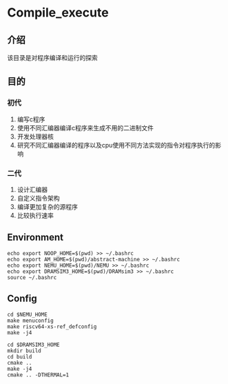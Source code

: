 # Compile_execute

## 介绍

该目录是对程序编译和运行的探索

## 目的

### 初代

1. 编写c程序
2. 使用不同汇编器编译c程序来生成不用的二进制文件
3. 开发处理器核
4. 研究不同汇编器编译的程序以及cpu使用不同方法实现的指令对程序执行的影响

### 二代

1. 设计汇编器
2. 自定义指令架构
3. 编译更加复杂的源程序
4. 比较执行速率

## Environment

```shell
echo export NOOP_HOME=$(pwd) >> ~/.bashrc
echo export AM_HOME=$(pwd)/abstract-machine >> ~/.bashrc
echo export NEMU_HOME=$(pwd)/NEMU >> ~/.bashrc
echo export DRAMSIM3_HOME=$(pwd)/DRAMsim3 >> ~/.bashrc
source ~/.bashrc

```

## Config

```shell
cd $NEMU_HOME
make menuconfig
make riscv64-xs-ref_defconfig
make -j4

```

```shell
cd $DRAMSIM3_HOME
mkdir build
cd build
cmake ..
make -j4
cmake .. -DTHERMAL=1

```
